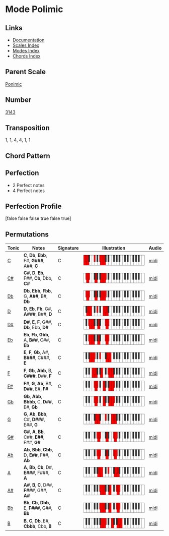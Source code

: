 # Mode Polimic

## Links

- [Documentation](README.md)
- [Scales Index](Scales.md)
- [Modes Index](Modes.md)
- [Chords Index](Chords.md)

## Parent Scale

[Ponimic](ScalePonimic.md)

## Number

[3143](https://ianring.com/musictheory/scales/3143)

## Transposition

1, 1, 4, 4, 1, 1

## Chord Pattern



## Perfection

- 2 Perfect notes
- 4 Perfect notes

## Perfection Profile

[false false false true false true]

## Permutations

| Tonic | Notes | Signature | Illustration | Audio |
|-------|-------|-----------|--------------|-------|
| [C](ModeCNaturalPolimic.md) | **C**, **Db**, **Ebb**, F#, **G###**, A##, **C** | C | ![CNaturalPolimic](ModeCNaturalPolimic.png) | [midi](https://github.com/edipermadi/music/blob/main/docs/ModeCNaturalPolimic.mid?raw=true) |
| [C#](ModeCSharpPolimic.md) | **C#**, **D**, **Eb**, F##, **Cb**, Dbb, **C#** | C | ![CSharpPolimic](ModeCSharpPolimic.png) | [midi](https://github.com/edipermadi/music/blob/main/docs/ModeCSharpPolimic.mid?raw=true) |
| [Db](ModeDFlatPolimic.md) | **Db**, **Ebb**, **Fbb**, G, **A##**, B#, **Db** | C | ![DFlatPolimic](ModeDFlatPolimic.png) | [midi](https://github.com/edipermadi/music/blob/main/docs/ModeDFlatPolimic.mid?raw=true) |
| [D](ModeDNaturalPolimic.md) | **D**, **Eb**, **Fb**, G#, **A###**, B##, **D** | C | ![DNaturalPolimic](ModeDNaturalPolimic.png) | [midi](https://github.com/edipermadi/music/blob/main/docs/ModeDNaturalPolimic.mid?raw=true) |
| [D#](ModeDSharpPolimic.md) | **D#**, **E**, **F**, G##, **Db**, Ebb, **D#** | C | ![DSharpPolimic](ModeDSharpPolimic.png) | [midi](https://github.com/edipermadi/music/blob/main/docs/ModeDSharpPolimic.mid?raw=true) |
| [Eb](ModeEFlatPolimic.md) | **Eb**, **Fb**, **Gbb**, A, **B##**, C##, **Eb** | C | ![EFlatPolimic](ModeEFlatPolimic.png) | [midi](https://github.com/edipermadi/music/blob/main/docs/ModeEFlatPolimic.mid?raw=true) |
| [E](ModeENaturalPolimic.md) | **E**, **F**, **Gb**, A#, **B###**, C###, **E** | C | ![ENaturalPolimic](ModeENaturalPolimic.png) | [midi](https://github.com/edipermadi/music/blob/main/docs/ModeENaturalPolimic.mid?raw=true) |
| [F](ModeFNaturalPolimic.md) | **F**, **Gb**, **Abb**, B, **C###**, D##, **F** | C | ![FNaturalPolimic](ModeFNaturalPolimic.png) | [midi](https://github.com/edipermadi/music/blob/main/docs/ModeFNaturalPolimic.mid?raw=true) |
| [F#](ModeFSharpPolimic.md) | **F#**, **G**, **Ab**, B#, **D##**, E#, **F#** | C | ![FSharpPolimic](ModeFSharpPolimic.png) | [midi](https://github.com/edipermadi/music/blob/main/docs/ModeFSharpPolimic.mid?raw=true) |
| [Gb](ModeGFlatPolimic.md) | **Gb**, **Abb**, **Bbbb**, C, **D##**, E#, **Gb** | C | ![GFlatPolimic](ModeGFlatPolimic.png) | [midi](https://github.com/edipermadi/music/blob/main/docs/ModeGFlatPolimic.mid?raw=true) |
| [G](ModeGNaturalPolimic.md) | **G**, **Ab**, **Bbb**, C#, **D###**, E##, **G** | C | ![GNaturalPolimic](ModeGNaturalPolimic.png) | [midi](https://github.com/edipermadi/music/blob/main/docs/ModeGNaturalPolimic.mid?raw=true) |
| [G#](ModeGSharpPolimic.md) | **G#**, **A**, **Bb**, C##, **E##**, F##, **G#** | C | ![GSharpPolimic](ModeGSharpPolimic.png) | [midi](https://github.com/edipermadi/music/blob/main/docs/ModeGSharpPolimic.mid?raw=true) |
| [Ab](ModeAFlatPolimic.md) | **Ab**, **Bbb**, **Cbb**, D, **E##**, F##, **Ab** | C | ![AFlatPolimic](ModeAFlatPolimic.png) | [midi](https://github.com/edipermadi/music/blob/main/docs/ModeAFlatPolimic.mid?raw=true) |
| [A](ModeANaturalPolimic.md) | **A**, **Bb**, **Cb**, D#, **E###**, F###, **A** | C | ![ANaturalPolimic](ModeANaturalPolimic.png) | [midi](https://github.com/edipermadi/music/blob/main/docs/ModeANaturalPolimic.mid?raw=true) |
| [A#](ModeASharpPolimic.md) | **A#**, **B**, **C**, D##, **F###**, G##, **A#** | C | ![ASharpPolimic](ModeASharpPolimic.png) | [midi](https://github.com/edipermadi/music/blob/main/docs/ModeASharpPolimic.mid?raw=true) |
| [Bb](ModeBFlatPolimic.md) | **Bb**, **Cb**, **Dbb**, E, **F###**, G##, **Bb** | C | ![BFlatPolimic](ModeBFlatPolimic.png) | [midi](https://github.com/edipermadi/music/blob/main/docs/ModeBFlatPolimic.mid?raw=true) |
| [B](ModeBNaturalPolimic.md) | **B**, **C**, **Db**, E#, **Cbbb**, Cbb, **B** | C | ![BNaturalPolimic](ModeBNaturalPolimic.png) | [midi](https://github.com/edipermadi/music/blob/main/docs/ModeBNaturalPolimic.mid?raw=true) |
